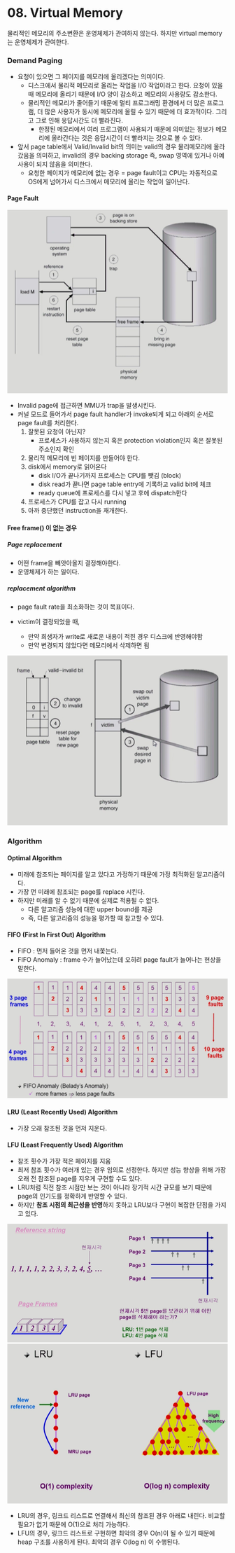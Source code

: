 # 08. Virtual Memory

물리적인 메모리의 주소변환은 운영체제가 관여하지 않는다. 하지만 virtual memory는 운영체제가 관여한다.



### Demand Paging

* 요청이 있으면 그 페이지를 메모리에 올리겠다는 의미이다.
  * 디스크에서 물리적 메모리로 올리는 작업을 I/O 작업이라고 한다. 요청이 있을 때 메모리에 올리기 때문에 I/O 양이 감소하고 메모리의 사용량도 감소한다. 
  * 물리적인 메모리가 줄어들기 때문에 멀티 프로그래밍 환경에서 더 많은 프로그램, 더 많은 사용자가 동시에 메모리에 올릴 수 있기 때문에 더 효과적이다. 그리고 그로 인해 응답시간도 더 빨라진다.
    * 한정된 메모리에서 여러 프로그램이 사용되기 때문에 의미있는 정보가 메모리에 올라간다는 것은 응답시간이 더 빨라지는 것으로 볼 수 있다.
* 앞서 page table에서 Valid/Invalid bit의 의미는 valid의 경우 물리메모리에 올라갔음을 의미하고, invalid의 경우 backing storage 즉, swap 영역에 있거나 아예 사용이 되지 않음을 의미한다.
  * 요청한 페이지가 메모리에 없는 경우 = page fault이고 CPU는 자동적으로 OS에게 넘어가서 디스크에서 메모리에 올리는 작업이 일어난다.



#### Page Fault

<img src = "./img/40.png">

* Invalid page에 접근하면 MMU가 trap을 발생시킨다.
* 커널 모드로 들어가서 page fault handler가 invoke되게 되고 아래의 순서로 page fault를 처리한다.
  1. 잘못된 요청이 아닌지? 
     * 프로세스가 사용하지 않는지 혹은 protection violation인지 혹은 잘못된 주소인지 확인
  2. 물리적 메모리에 빈 페이지를 만들어야 한다. 
  3. disk에서 memory로 읽어온다
     * disk I/O가 끝나기까지 프로세스는 CPU를 뺏김 (block)
     * disk read가 끝나면 page table entry에 기록하고 valid bit에 체크
     * ready queue에 프로세스를 다시 넣고 후에 dispatch한다
  4. 프로세스가 CPU를 잡고 다시 running
  5. 아까 중단했던 instruction을 재개한다.



#### Free frame() 이 없는 경우

##### Page replacement

* 어떤 frame을 빼앗아올지 결정해야한다. 
* 운영체제가 하는 일이다. 

##### replacement algorithm

* page fault rate을 최소화하는 것이 목표이다.

* victim이 결정되었을 때,
  * 만약 희생자가 write로 새로운 내용이 적힌 경우 디스크에 반영해야함
  * 만약 변경되지 않았다면 메모리에서 삭제하면 됨

<img src = "./img/41.png">



### Algorithm

#### Optimal Algorithm

* 미래에 참조되는 페이지를 알고 있다고 가정하기 때문에 가정 최적화된 알고리즘이다. 
* 가장 먼 미래에 참조되는 page를 replace 시킨다.
* 하지만 미래를 알 수 없기 때문에 실제로 적용될 수 없다.
  * 다른 알고리즘 성능에 대한 upper bound를 제공
  * 즉, 다른 알고리즘의 성능을 평가할 때 참고할 수 있다.



#### FIFO (First In First Out) Algorithm

* FIFO : 먼저 들어온 것을 먼저 내쫓는다.
* FIFO Anomaly : frame 수가 늘어났는데 오히려 page fault가 늘어나는 현상을 말한다.

<img src = "./img/42.png">



#### LRU (Least Recently Used) Algorithm

* 가장 오래 참조된 것을 먼저 지운다.



#### LFU (Least Frequently Used) Algorithm

* 참조 횟수가 가장 적은 페이지를 지움
* 최저 참조 횟수가 여러개 있는 경우 임의로 선정한다. 하지만 성능 향상을 위해 가장 오래 전 참조된 page를 지우게 구현할 수도 있다.
* LRU처럼 직전 참조 시점만 보는 것이 아니라 장기적 시간 규모를 보기 때문에 page의 인기도를 정확하게 반영할 수 있다.
* 하지만 **참조 시점의 최근성을 반영**하지 못하고 LRU보다 구현이 복잡한 단점을 가지고 있다.

<img src = "./img/43.png">

<img src = "./img/44.png">

* LRU의 경우, 링크드 리스트로 연결해서 최신의 참조된 경우 아래로 내린다. 비교할 필요가 없기 때문에 O(1)으로 처리 가능하다.
* LFU의 경우, 링크드 리스트로 구현하면 최악의 경우 O(n)이 될 수 있기 때문에 heap 구조를 사용하게 된다. 최악의 경우 O(log n) 이 수행된다.